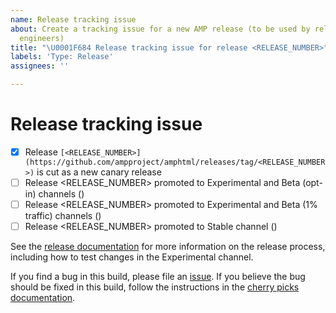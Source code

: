 ```yaml
---
name: Release tracking issue
about: Create a tracking issue for a new AMP release (to be used by release on-duty
  engineers)
title: "\U0001F684 Release tracking issue for release <RELEASE_NUMBER>"
labels: 'Type: Release'
assignees: ''

---
```


# Release tracking issue

<!--
Note to onduty:

Use this issue to track a release from the initial experimental/beta release build through
promotion to stable and LTS. The community uses this issue to keep track of what is going on
with the release so please keep this issue up to date:

- As you reach each stage of the release, check the appropriate checkbox and replace <CL submit time> with the "Submitted" text from the corresponding CL, e.g. "2:49 PM, Jul 25, 2018 UTC-4".
- If you need to perform cherry picks, add new checkboxes here (by editing this
  issue), making sure to use the release number for the new build. Link the
  release number to the GitHub tag page the first time a given release number
  appears in the checkboxes.
- Add any updates that may be of interest to the community (such as delays) as
  comments on this issue, including after the release is promoted to Stable (and, in some cases, LTS).
- Keep the title of the issue updated to reflect whether this issue is tracking
  the Experimental/Beta builds or the build in Stable.

Note: remove the backticks (``) from the link.
-->

- [x] Release `[<RELEASE_NUMBER>](https://github.com/ampproject/amphtml/releases/tag/<RELEASE_NUMBER>)` is cut as a new canary release
- [ ] Release <RELEASE_NUMBER> promoted to Experimental and Beta (opt-in) channels (<CL submit time>)
- [ ] Release <RELEASE_NUMBER> promoted to Experimental and Beta (1% traffic) channels (<CL submit time>)
- [ ] Release <RELEASE_NUMBER> promoted to Stable channel (<CL submit time>)

<!--
On the second Monday of each month, the current stable version will be promoted to the LTS release channel. In other words: 

- If this release is promoted to stable on the first Monday of a given month, it needs to be promoted to LTS on the second Monday of the same month.
- If this release is promoted to stable on the second, third, fourth, or fifth Monday of a given month, it is not an LTS release candidate (but will be included in a later LTS release).

Based on the above, if this release must be promoted to LTS, copy-paste the following checkbox into the list above.

- [ ] Release <RELEASE_NUMBER> promoted to LTS (<CL submit time>)

If you perform cherry picks, add/update the checkboxes above as needed e.g.

- [ ] Release `[<CHERRY_PICK_RELEASE_NUMBER>](...)` created with cherry picks
- [ ] Release <CHERRY_PICK_RELEASE_NUMBER> promoted to Experimental and Beta channels
-->

See the [release documentation](https://github.com/ampproject/amphtml/blob/master/contributing/release-schedule.md) for more information on the release process, including how to test changes in the Experimental channel.

If you find a bug in this build, please file an [issue](https://github.com/ampproject/amphtml/issues/new). If you believe the bug should be fixed in this build, follow the instructions in the [cherry picks documentation](https://go.amp.dev/cherry-picks).
